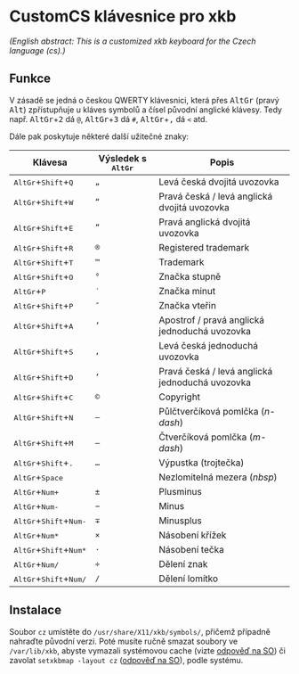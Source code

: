 CustomCS klávesnice pro xkb
===========================

_(English abstract: This is a customized xkb keyboard for the Czech language (cs).)_


Funkce
------

V zásadě se jedná o českou QWERTY klávesnici, která přes <kbd>AltGr</kbd> (pravý <kbd>Alt</kbd>) zpřístupňuje u kláves symbolů a čísel původní anglické klávesy. Tedy např. <kbd>AltGr</kbd>+<kbd>2</kbd> dá `@`, <kbd>AltGr</kbd>+<kbd>3</kbd> dá `#`, <kbd>AltGr</kbd>+<kbd>,</kbd> dá `<` atd.

Dále pak poskytuje některé další užitečné znaky:

Klávesa                                           | Výsledek s <kbd>AltGr</kbd> | Popis
------------------------------------------------- | ------------------ | -----
<kbd>AltGr</kbd>+<kbd>Shift</kbd>+<kbd>Q</kbd>    | `„`                | Levá česká dvojitá uvozovka
<kbd>AltGr</kbd>+<kbd>Shift</kbd>+<kbd>W</kbd>    | `“`                | Pravá česká / levá anglická dvojitá uvozovka
<kbd>AltGr</kbd>+<kbd>Shift</kbd>+<kbd>E</kbd>    | `”`                | Pravá anglická dvojitá uvozovka
<kbd>AltGr</kbd>+<kbd>Shift</kbd>+<kbd>R</kbd>    | `®`                | Registered trademark
<kbd>AltGr</kbd>+<kbd>Shift</kbd>+<kbd>T</kbd>    | `™`                | Trademark
<kbd>AltGr</kbd>+<kbd>Shift</kbd>+<kbd>O</kbd>    | `°`                | Značka stupně
<kbd>AltGr</kbd>+<kbd>P</kbd>                     | `′`                | Značka minut
<kbd>AltGr</kbd>+<kbd>Shift</kbd>+<kbd>P</kbd>    | `″`                | Značka vteřin
<kbd>AltGr</kbd>+<kbd>Shift</kbd>+<kbd>A</kbd>    | `’`                | Apostrof / pravá anglická jednoduchá uvozovka
<kbd>AltGr</kbd>+<kbd>Shift</kbd>+<kbd>S</kbd>    | `‚`                | Levá česká jednoduchá uvozovka
<kbd>AltGr</kbd>+<kbd>Shift</kbd>+<kbd>D</kbd>    | `‘`                | Pravá česká / levá anglická jednoduchá uvozovka
<kbd>AltGr</kbd>+<kbd>Shift</kbd>+<kbd>C</kbd>    | `©`                | Copyright
<kbd>AltGr</kbd>+<kbd>Shift</kbd>+<kbd>N</kbd>    | `–`                | Půlčtverčíková pomlčka (_n-dash_)
<kbd>AltGr</kbd>+<kbd>Shift</kbd>+<kbd>M</kbd>    | `—`                | Čtverčíková pomlčka (_m-dash_)
<kbd>AltGr</kbd>+<kbd>Shift</kbd>+<kbd>.</kbd>    | `…`                | Výpustka (trojtečka)
<kbd>AltGr</kbd>+<kbd>Space</kbd>                 | ` `                | Nezlomitelná mezera (_nbsp_)
<kbd>AltGr</kbd>+<kbd>Num+</kbd>                  | `±`                | Plusminus
<kbd>AltGr</kbd>+<kbd>Num-</kbd>                  | `−`                | Minus
<kbd>AltGr</kbd>+<kbd>Shift</kbd>+<kbd>Num-</kbd> | `∓`                | Minusplus
<kbd>AltGr</kbd>+<kbd>Num*</kbd>                  | `×`                | Násobení křížek
<kbd>AltGr</kbd>+<kbd>Shift</kbd>+<kbd>Num*</kbd> | `⋅`                 | Násobení tečka
<kbd>AltGr</kbd>+<kbd>Num/</kbd>                  | `÷`                | Dělení znak
<kbd>AltGr</kbd>+<kbd>Shift</kbd>+<kbd>Num/</kbd> | `∕`                | Dělení lomítko


Instalace
---------

Soubor `cz` umístěte do `/usr/share/X11/xkb/symbols/`, přičemž případně nahraďte původní verzi. Poté musíte ručně smazat soubory ve `/var/lib/xkb`, abyste vymazali systémovou cache (vizte [odpověď na SO][1]) či zavolat `setxkbmap -layout cz` ([odpověď na SO][2]), podle systému.


   [1]: http://stackoverflow.com/a/18123960/304138
   [2]: https://askubuntu.com/a/968338/146272
